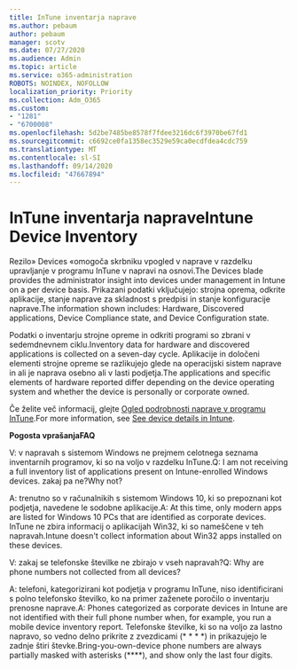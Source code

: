 ```yaml
---
title: InTune inventarja naprave
ms.author: pebaum
author: pebaum
manager: scotv
ms.date: 07/27/2020
ms.audience: Admin
ms.topic: article
ms.service: o365-administration
ROBOTS: NOINDEX, NOFOLLOW
localization_priority: Priority
ms.collection: Adm_O365
ms.custom:
- "1281"
- "6700008"
ms.openlocfilehash: 5d2be7485be8578f7fdee3216dc6f3970be67fd1
ms.sourcegitcommit: c6692ce0fa1358ec3529e59ca0ecdfdea4cdc759
ms.translationtype: MT
ms.contentlocale: sl-SI
ms.lasthandoff: 09/14/2020
ms.locfileid: "47667894"
---
```

# <a name="intune-device-inventory"></a><span data-ttu-id="1fd12-102">InTune inventarja naprave</span><span class="sxs-lookup"><span data-stu-id="1fd12-102">Intune Device Inventory</span></span>

<span data-ttu-id="1fd12-103">Rezilo» Devices «omogoča skrbniku vpogled v naprave v razdelku upravljanje v programu InTune v napravi na osnovi.</span><span class="sxs-lookup"><span data-stu-id="1fd12-103">The Devices blade provides the administrator insight into devices under management in Intune on a per device basis.</span></span> <span data-ttu-id="1fd12-104">Prikazani podatki vključujejo: strojna oprema, odkrite aplikacije, stanje naprave za skladnost s predpisi in stanje konfiguracije naprave.</span><span class="sxs-lookup"><span data-stu-id="1fd12-104">The information shown includes: Hardware, Discovered applications, Device Compliance state, and Device Configuration state.</span></span>

<span data-ttu-id="1fd12-105">Podatki o inventarju strojne opreme in odkriti programi so zbrani v sedemdnevnem ciklu.</span><span class="sxs-lookup"><span data-stu-id="1fd12-105">Inventory data for hardware and discovered applications is collected on a seven-day cycle.</span></span> <span data-ttu-id="1fd12-106">Aplikacije in določeni elementi strojne opreme se razlikujejo glede na operacijski sistem naprave in ali je naprava osebno ali v lasti podjetja.</span><span class="sxs-lookup"><span data-stu-id="1fd12-106">The applications and specific elements of hardware reported differ depending on the device operating system and whether the device is personally or corporate owned.</span></span>

<span data-ttu-id="1fd12-107">Če želite več informacij, glejte [Ogled podrobnosti naprave v programu InTune](https://docs.microsoft.com/intune/device-inventory).</span><span class="sxs-lookup"><span data-stu-id="1fd12-107">For more information, see [See device details in Intune](https://docs.microsoft.com/intune/device-inventory).</span></span>

<span data-ttu-id="1fd12-108">**Pogosta vprašanja**</span><span class="sxs-lookup"><span data-stu-id="1fd12-108">**FAQ**</span></span>

<span data-ttu-id="1fd12-109">V: v napravah s sistemom Windows ne prejmem celotnega seznama inventarnih programov, ki so na voljo v razdelku InTune.</span><span class="sxs-lookup"><span data-stu-id="1fd12-109">Q: I am not receiving a full inventory list of applications present on Intune-enrolled Windows devices.</span></span> <span data-ttu-id="1fd12-110">zakaj pa ne?</span><span class="sxs-lookup"><span data-stu-id="1fd12-110">Why not?</span></span>

<span data-ttu-id="1fd12-111">A: trenutno so v računalnikih s sistemom Windows 10, ki so prepoznani kot podjetja, navedene le sodobne aplikacije.</span><span class="sxs-lookup"><span data-stu-id="1fd12-111">A: At this time, only modern apps are listed for Windows 10 PCs that are identified as corporate devices.</span></span> <span data-ttu-id="1fd12-112">InTune ne zbira informacij o aplikacijah Win32, ki so nameščene v teh napravah.</span><span class="sxs-lookup"><span data-stu-id="1fd12-112">Intune doesn't collect information about Win32 apps installed on these devices.</span></span>

<span data-ttu-id="1fd12-113">V: zakaj se telefonske številke ne zbirajo v vseh napravah?</span><span class="sxs-lookup"><span data-stu-id="1fd12-113">Q: Why are phone numbers not collected from all devices?</span></span>

<span data-ttu-id="1fd12-114">A: telefoni, kategorizirani kot podjetja v programu InTune, niso identificirani s polno telefonsko številko, ko na primer zaženete poročilo o inventarju prenosne naprave.</span><span class="sxs-lookup"><span data-stu-id="1fd12-114">A: Phones categorized as corporate devices in Intune are not identified with their full phone number when, for example, you run a mobile device inventory report.</span></span> <span data-ttu-id="1fd12-115">Telefonske številke, ki so na voljo za lastno napravo, so vedno delno prikrite z zvezdicami (\* \* \* \*) in prikazujejo le zadnje štiri števke.</span><span class="sxs-lookup"><span data-stu-id="1fd12-115">Bring-you-own-device phone numbers are always partially masked with asterisks (\*\*\*\*), and show only the last four digits.</span></span>
